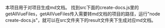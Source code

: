 本项目用于对项目生成md文档。
找到src下面的create-docs.js里的getAllVueFiles，getAllVueFiles传入需要转md文档的项目的路径，运行"node create-docs.js"，就可以在src文件夹下的result文件夹下生成对应md文档。